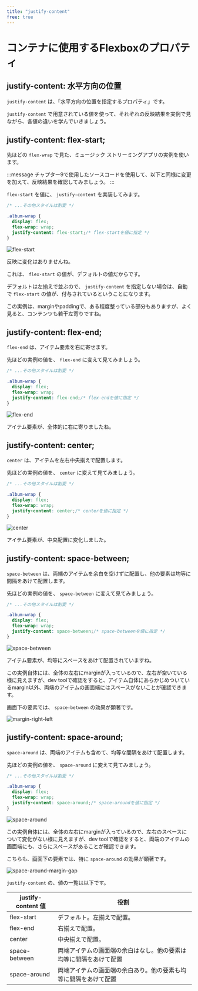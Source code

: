 ```yaml
---
title: "justify-content"
free: true
---
```


# コンテナに使用するFlexboxのプロパティ

## justify-content: 水平方向の位置

`justify-content` は、「水平方向の位置を指定するプロパティ」です。

`justify-content` で用意されている値を使って、それぞれの反映結果を実例で見ながら、各値の違いを学んでいきましょう。

## justify-content: flex-start;

先ほどの `flex-wrap` で見た、ミュージック ストリーミングアプリの実例を使います。

:::message
チャプター9で使用したソースコードを使用して、以下と同様に変更を加えて、反映結果を確認してみましょう。
:::

`flex-start` を値に、 `justify-content` を実装してみます。

```css
/* ...その他スタイルは割愛 */

.album-wrap {
  display: flex;
  flex-wrap: wrap;
  justify-content: flex-start;/* flex-startを値に指定 */
}
```

![flex-start](https://storage.googleapis.com/zenn-user-upload/7bi5u0q84dvudqbfn94z6pkdji6g)

反映に変化はありませんね。

これは、 `flex-start` の値が、デフォルトの値だからです。

デフォルトは左揃えで並ぶので、 `justify-content` を指定しない場合は、自動で `flex-start` の値が、付与されているということになります。

この実例は、marginやpaddingで、ある程度整っている部分もありますが、よく見ると、コンテンツも若干左寄りですね。

## justify-content: flex-end;

`flex-end` は、アイテム要素を右に寄せます。

先ほどの実例の値を、 `flex-end` に変えて見てみましょう。

```css
/* ...その他スタイルは割愛 */

.album-wrap {
  display: flex;
  flex-wrap: wrap;
  justify-content: flex-end;/* flex-endを値に指定 */
}
```

![flex-end](https://storage.googleapis.com/zenn-user-upload/1ozix5iif1mmjejyny4j6ed3i2bq)

アイテム要素が、全体的に右に寄りましたね。

## justify-content: center;

`center` は、アイテムを左右中央揃えで配置します。

先ほどの実例の値を、 `center` に変えて見てみましょう。

```css
/* ...その他スタイルは割愛 */

.album-wrap {
  display: flex;
  flex-wrap: wrap;
  justify-content: center;/* centerを値に指定 */
}
```

![center](https://storage.googleapis.com/zenn-user-upload/xofnz7s8e8hblp2t2ylf2viarnyh)

アイテム要素が、中央配置に変化しました。

## justify-content: space-between;

`space-between` は、両端のアイテムを余白を空けずに配置し、他の要素は均等に間隔をあけて配置します。

先ほどの実例の値を、 `space-between` に変えて見てみましょう。

```css
/* ...その他スタイルは割愛 */

.album-wrap {
  display: flex;
  flex-wrap: wrap;
  justify-content: space-between;/* space-betweenを値に指定 */
}
```

![space-between](https://storage.googleapis.com/zenn-user-upload/uorzrspka0d7w3wl11ldor6x6dwb)

アイテム要素が、均等にスペースをあけて配置されていますね。

この実例自体には、全体の左右にmarginが入っているので、左右が空いている様に見えますが、dev toolで確認をすると、アイテム自体にあらかじめついているmargin以外、両端のアイテムの画面端にはスペースがないことが確認できます。

画面下の要素では、 `space-between` の効果が顕著です。

![margin-right-left](https://storage.googleapis.com/zenn-user-upload/o4oveqt45p3vsc9nqs4dyew2b85x)

## justify-content: space-around;

`space-around` は、両端のアイテムも含めて、均等な間隔をあけて配置します。

先ほどの実例の値を、 `space-around` に変えて見てみましょう。

```css
/* ...その他スタイルは割愛 */

.album-wrap {
  display: flex;
  flex-wrap: wrap;
  justify-content: space-around;/* space-aroundを値に指定 */
}
```

![space-around](https://storage.googleapis.com/zenn-user-upload/c7814obe76pz1bczh6r6pit02j7i)

この実例自体には、全体の左右にmarginが入っているので、左右のスペースについて変化がない様に見えますが、dev toolで確認をすると、両端のアイテムの画面端にも、さらにスペースがあることが確認できます。

こちらも、画面下の要素では、特に `space-around` の効果が顕著です。

![space-around-margin-gap](https://storage.googleapis.com/zenn-user-upload/aqmpfy7c3vmfqa8b9l6zvvhxe38v)

`justify-content` の、値の一覧は以下です。

justify-content 値 | 役割
------------ | -------------
flex-start | デフォルト。左揃えで配置。
flex-end | 右揃えで配置。
center | 中央揃えで配置。
space-between | 両端アイテムの画面端の余白はなし。他の要素は均等に間隔をあけて配置
space-around | 両端アイテムの画面端の余白あり。他の要素も均等に間隔をあけて配置